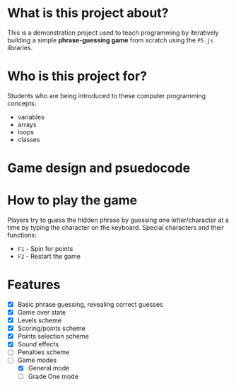 # What is this project about?

This is a demonstration project used to teach programming by iteratively building a simple **phrase-guessing game** from scratch using the `P5.js` libraries.

# Who is this project for?

Students who are being introduced to these computer programming concepts:

- variables
- arrays
- loops
- classes

# Game design and psuedocode

<TODO>

# How to play the game

Players try to guess the hidden phrase by guessing one letter/character at a time by typing the character on the keyboard.
Special characters and their functions:

- `F1` - Spin for points
- `F2` - Restart the game

# Features

- [x] Basic phrase guessing, revealing correct guesses
- [x] Game over state
- [x] Levels scheme
- [x] Scoring/points scheme
- [x] Points selection scheme
- [x] Sound effects
- [ ] Penalties scheme
- [ ] Game modes
  - [x] General mode
  - [ ] Grade One mode
